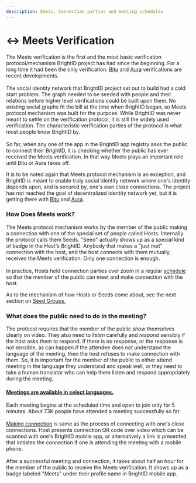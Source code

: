 ```yaml
---
description: Seeds, Connection parties and meeting schedules
---
```


# ↔ Meets Verification

The Meets verification is the first and the most basic verification protocol/mechanism BrightID project has had since the beginning. For a long time it had been the only verification. [Bitu](../bitu-verification.md) and [Aura](http://127.0.0.1:5000/o/-Mk6LhpUAwiJGeZ-g2uM/s/jGtnCGfucgnFNbDgcdxy/) verifications are recent developments.\
\
The social identity network that BrightID project set out to build had a cold start problem. The graph needed to be seeded with people and their relations before higher level verifications could be built upon them. No existing social graphs fit the bill at the time when BrightID began, so Meets protocol mechanism was built for the purpose. While BrightID was never meant to settle on the verification protocol, it is still the widely used verification. The characteristic verification parties of the protocol is what most people know BrightID by.\
\
So far, when any one of the app in the BrightID app registry asks the public to connect their BrightID, it is checking whether the public has ever received the Meets verification. In that way Meets plays an important role until Bitu or Aura takes off.

It is to be noted again that Meets protocol mechanism is an exception, and BrightID is meant to enable truly social identity network where one's identity depends upon, and is secured by, one's own close connections. The project has not reached the goal of decentralized identity network yet, but it is getting there with [Bitu](../bitu-verification.md) and [Aura](http://127.0.0.1:5000/o/-Mk6LhpUAwiJGeZ-g2uM/s/jGtnCGfucgnFNbDgcdxy/).

### How Does Meets work?

The Meets protocol mechanism works by the member of the public making a connection with one of the special set of people called Hosts. Internally the protocol calls them Seeds. "Seed" actually shows up as a special kind of badge in the Host's BrightID. Anybody that makes a "just met" connection with the host, and the host connects with them mutually, receives the Meets verification. Only one connection is enough.\
\
In practice, Hosts hold connection parties over zoom in a regular [schedule](https://meet.brightid.org) so that the member of the public can meet and make connection with the host.

As to the mechanism of how Hosts or Seeds come about, see the next section on [Seed Groups.](creating-groups.md)

### What does the public need to do in the meeting?

The protocol requires that the member of the public _show_ themselves clearly on video. They also need to _listen_ carefully and _respond_ sensibly if the host asks them to respond. If there is no response, or the response is not sensible, as can happen if the attendee does not understand the language of the meeting, then the host refuses to make connection with them. So, it is important for the member of the public to either attend meeting in the language they understand and speak well, or they need to take a human translator who can help them listen and respond appropriately during the meeting.

#### [Meetings are available in select languages.](https://meet.brightid.org)

Each meeting begins at the scheduled time and open to join only for 5 minutes. About 73K people have attended a meeting successfully so far.[\
](https://meet.brightid.org)\
[Making connection](../making-connections/) is same as the process of connecting with one's close connections. Host presents connection QR code over video which can be scanned with one's BrightID mobile app, or alternatively a link is presented that initiates the connection if one is attending the meeting with a mobile phone.\
\
After a successful meeting and connection, it takes about half an hour for the member of the public to receive the Meets verification. It shows up as a badge labeled "Meets" under their profile name in BrightID mobile app.
